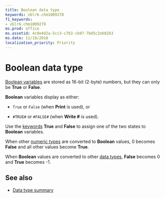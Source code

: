 ```yaml
---
title: Boolean data type
keywords: vblr6.chm1009278
f1_keywords:
- vblr6.chm1009278
ms.prod: office
ms.assetid: 4c0e4d2a-5cc3-c763-cb87-7bd5c2eb82b3
ms.date: 11/19/2018 
localization_priority: Priority
---
```



# Boolean data type

[Boolean variables](../../Glossary/vbe-glossary.md#boolean-data-type) are stored as 16-bit (2-byte) numbers, but they can only be **True** or **False**. 

**Boolean** variables display as either:

- `True` or `False` (when **Print** is used), or 

- `#TRUE#` or `#FALSE#` (when **Write #** is used). 

Use the [keywords](../../Glossary/vbe-glossary.md#keyword) **True** and **False** to assign one of the two states to **Boolean** variables.

When other [numeric types](../../Glossary/vbe-glossary.md#numeric-type) are converted to **Boolean** values, 0 becomes **False** and all other values become **True**. 

When **Boolean** values are converted to other [data types](../../Glossary/vbe-glossary.md#data-type), **False** becomes 0 and **True** becomes -1.

## See also

- [Data type summary](data-type-summary.md)
